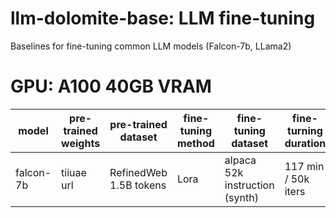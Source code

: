 # llm-dolomite-base: LLM fine-tuning 
Baselines for fine-tuning common LLM models (Falcon-7b, LLama2)

# GPU: A100 40GB VRAM
|  model    | pre-trained weights | pre-trained dataset | fine-tuning method | fine-tuning dataset | fine-turning duration | train loss | val loss | eval accuracy | script | notebook |
| ------------ | ------------ | ------------ | ------------ | ------------ | ------------ | ------------ | ------------ | ------------ | ------------ | ------------ | 
| falcon-7b   | tiiuae url | RefinedWeb 1.5B tokens  | Lora |  alpaca 52k instruction (synth) | 117 min / 50k iters | 3.6 | 8.8 | ~ | finetune/lora_compact.py / tune_A100_40GB.sh | falcon_finetune_lora.jynp |


